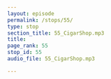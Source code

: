 ```yaml
---
layout: episode
permalink: /stops/55/
type: stop
section_title: 55_CigarShop.mp3
title: 
page_rank: 55
stop_id: 55
audio_file: 55_CigarShop.mp3

---
```

